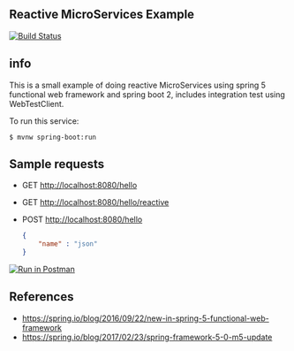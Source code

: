 ## Reactive MicroServices Example

[![Build Status](https://travis-ci.org/cecile/reactive-ms-example.svg?branch=master)](https://travis-ci.org/cecile/reactive-ms-example)

## info
This is a small example of doing reactive MicroServices using spring 5 functional web framework and spring boot 2, includes integration test using WebTestClient.

To run this service:

```shell
$ mvnw spring-boot:run
```

## Sample requests

- GET [http://localhost:8080/hello](http://localhost:8080/hello)

- GET [http://localhost:8080/hello/reactive](http://localhost:8080/hello/reactive)

- POST [http://localhost:8080/hello](http://localhost:8080/hello) 

    ```json
    {
        "name" : "json"
    }
    ```

[![Run in Postman](https://run.pstmn.io/button.svg)](https://app.getpostman.com/run-collection/498aea143dc572212f17)

## References

- https://spring.io/blog/2016/09/22/new-in-spring-5-functional-web-framework
- https://spring.io/blog/2017/02/23/spring-framework-5-0-m5-update